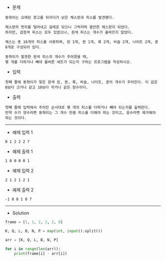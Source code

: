 - 문제

```
동혁이는 오래된 창고를 뒤지다가 낡은 체스판과 피스를 발견했다.

체스판의 먼지를 털어내고 걸레로 닦으니 그럭저럭 쓸만한 체스판이 되었다.
하지만, 검정색 피스는 모두 있었으나, 흰색 피스는 개수가 올바르지 않았다.

체스는 총 16개의 피스를 사용하며, 킹 1개, 퀸 1개, 룩 2개, 비숍 2개, 나이트 2개, 폰 8개로 구성되어 있다.

동혁이가 발견한 흰색 피스의 개수가 주어졌을 때,
몇 개를 더하거나 빼야 올바른 세트가 되는지 구하는 프로그램을 작성하시오.
```

- 입력

```
첫째 줄에 동혁이가 찾은 흰색 킹, 퀸, 룩, 비숍, 나이트, 폰의 개수가 주어진다. 이 값은 0보다 크거나 같고 10보다 작거나 같은 정수이다.
```

- 출력

```
첫째 줄에 입력에서 주어진 순서대로 몇 개의 피스를 더하거나 빼야 되는지를 출력한다.
만약 수가 양수라면 동혁이는 그 개수 만큼 피스를 더해야 하는 것이고, 음수라면 제거해야 하는 것이다.
```

---

- 예제 입력 1 

```
0 1 2 2 2 7
```

- 예제 출력 1 

```
1 0 0 0 0 1
```

- 예제 입력 2 

```
2 1 2 1 2 1
```

- 예제 출력 2 

```
-1 0 0 1 0 7
```

---

- Solution

```py
frame = [1, 1, 2, 2, 2, 8]

K, Q, L, B, N, P = map(int, input().split())

arr = [K, Q, L, B, N, P]

for i in range(len(arr)):
    print(frame[i] - arr[i])
```
